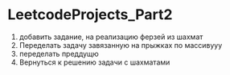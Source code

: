# LeetcodeProjects_Part2
1) добавить задание, на реализацию ферзей из шахмат
2) Переделать задачу завязанную на прыжках по массивууу
3) переделать преддущю
4) Вернуться к решению задачи с шахматами

